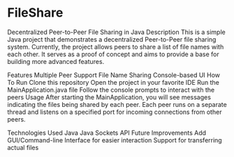 # FileShare
Decentralized Peer-to-Peer File Sharing in Java
Description
This is a simple Java project that demonstrates a decentralized Peer-to-Peer file sharing system. Currently, the project allows peers to share a list of file names with each other. It serves as a proof of concept and aims to provide a base for building more advanced features.

Features
Multiple Peer Support
File Name Sharing
Console-based UI
How To Run
Clone this repository
Open the project in your favorite IDE
Run the MainApplication.java file
Follow the console prompts to interact with the peers
Usage
After starting the MainApplication, you will see messages indicating the files being shared by each peer. Each peer runs on a separate thread and listens on a specified port for incoming connections from other peers.

Technologies Used
Java
Java Sockets API
Future Improvements
Add GUI/Command-line Interface for easier interaction
Support for transferring actual files
